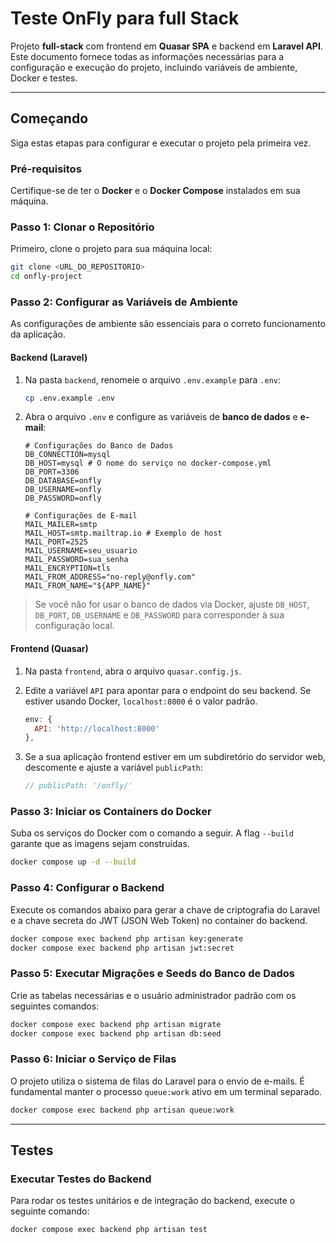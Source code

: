 # Teste OnFly para full Stack 

Projeto **full-stack** com frontend em **Quasar SPA** e backend em **Laravel API**. Este documento fornece todas as informações necessárias para a configuração e execução do projeto, incluindo variáveis de ambiente, Docker e testes.

-----

## Começando

Siga estas etapas para configurar e executar o projeto pela primeira vez.

### Pré-requisitos

Certifique-se de ter o **Docker** e o **Docker Compose** instalados em sua máquina.

### Passo 1: Clonar o Repositório

Primeiro, clone o projeto para sua máquina local:

```bash
git clone <URL_DO_REPOSITORIO>
cd onfly-project
```

### Passo 2: Configurar as Variáveis de Ambiente

As configurações de ambiente são essenciais para o correto funcionamento da aplicação.

#### Backend (Laravel)

1.  Na pasta `backend`, renomeie o arquivo `.env.example` para `.env`:

    ```bash
    cp .env.example .env
    ```

2.  Abra o arquivo `.env` e configure as variáveis de **banco de dados** e **e-mail**:

    ```env
    # Configurações do Banco de Dados
    DB_CONNECTION=mysql
    DB_HOST=mysql # O nome do serviço no docker-compose.yml
    DB_PORT=3306
    DB_DATABASE=onfly
    DB_USERNAME=onfly
    DB_PASSWORD=onfly

    # Configurações de E-mail
    MAIL_MAILER=smtp
    MAIL_HOST=smtp.mailtrap.io # Exemplo de host
    MAIL_PORT=2525
    MAIL_USERNAME=seu_usuario
    MAIL_PASSWORD=sua_senha
    MAIL_ENCRYPTION=tls
    MAIL_FROM_ADDRESS="no-reply@onfly.com"
    MAIL_FROM_NAME="${APP_NAME}"
    ```

> Se você não for usar o banco de dados via Docker, ajuste `DB_HOST`, `DB_PORT`, `DB_USERNAME` e `DB_PASSWORD` para corresponder à sua configuração local.

#### Frontend (Quasar)

1.  Na pasta `frontend`, abra o arquivo `quasar.config.js`.

2.  Edite a variável `API` para apontar para o endpoint do seu backend. Se estiver usando Docker, `localhost:8000` é o valor padrão.

    ```javascript
    env: {
      API: 'http://localhost:8000'
    },
    ```

3.  Se a sua aplicação frontend estiver em um subdiretório do servidor web, descomente e ajuste a variável `publicPath`:

    ```javascript
    // publicPath: '/onfly/'
    ```

### Passo 3: Iniciar os Containers do Docker

Suba os serviços do Docker com o comando a seguir. A flag `--build` garante que as imagens sejam construídas.

```bash
docker compose up -d --build
```

### Passo 4: Configurar o Backend

Execute os comandos abaixo para gerar a chave de criptografia do Laravel e a chave secreta do JWT (JSON Web Token) no container do backend.

```bash
docker compose exec backend php artisan key:generate
docker compose exec backend php artisan jwt:secret
```

### Passo 5: Executar Migrações e Seeds do Banco de Dados

Crie as tabelas necessárias e o usuário administrador padrão com os seguintes comandos:

```bash
docker compose exec backend php artisan migrate
docker compose exec backend php artisan db:seed
```

### Passo 6: Iniciar o Serviço de Filas

O projeto utiliza o sistema de filas do Laravel para o envio de e-mails. É fundamental manter o processo `queue:work` ativo em um terminal separado.

```bash
docker compose exec backend php artisan queue:work
```

-----

## Testes

### Executar Testes do Backend

Para rodar os testes unitários e de integração do backend, execute o seguinte comando:

```bash
docker compose exec backend php artisan test
```
